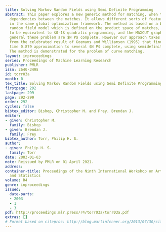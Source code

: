 ```yaml
---
title: Solving Markov Random Fields using Semi Definite Programming
abstract: This paper explores a new generic method for matching, when there are conditional
  dependencies between the matches. It allows different sorts of features to be matched
  in the same global optimization framework. The method is based on a binary Markov
  random field model which is defined on the product space of matches, and is shown
  to be equivalent to $0-1$ quadratic programming, and the MAXCUT graph problem. In
  general these problem are $N P$ complete. However our approach takes inspiration
  from the celebrated result of Goemans and Williamson (1995) that finds a polynomial
  time 0.879 approximation to several $N P$ complete, using semidefinite programming.
  The method is demonstrated for the problem of curve matching.
layout: inproceedings
series: Proceedings of Machine Learning Research
publisher: PMLR
issn: 2640-3498
id: torr03a
month: 0
tex_title: Solving Markov Random Fields using Semi Definite Programming
firstpage: 292
lastpage: 299
page: 292-299
order: 292
cycles: false
bibtex_editor: Bishop, Christopher M. and Frey, Brendan J.
editor:
- given: Christopher M.
  family: Bishop
- given: Brendan J.
  family: Frey
bibtex_author: Torr, Philip H. S.
author:
- given: Philip H. S.
  family: Torr
date: 2003-01-03
note: Reissued by PMLR on 01 April 2021.
address:
container-title: Proceedings of the Ninth International Workshop on Artificial Intelligence
  and Statistics
volume: R4
genre: inproceedings
issued:
  date-parts:
  - 2003
  - 1
  - 3
pdf: http://proceedings.mlr.press/r4/torr03a/torr03a.pdf
extras: []
# Format based on citeproc: http://blog.martinfenner.org/2013/07/30/citeproc-yaml-for-bibliographies/
---
```


